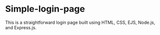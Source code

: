 # Simple-login-page

This is a straightforward login page built using HTML, CSS, EJS, Node.js, and Express.js. 

